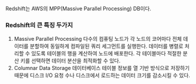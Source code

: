 Redshift는 AWS의 MPP(Massive Parallel Processing) DB이다.

### Redshift의 큰 특징 두가지

1. Massive Parallel Processing
    다수의 컴퓨팅 노드가 각 노드의 코어마다 전체 데이터를 분할하여 동일하게 컴파일된 쿼리 세그먼트를 실행한다. 
    데이터를 병렬로 처리할 수 있도록 테이블의 행을 계산하여 노드에 배포한다.
    각 테이블마다 적절한 분산 키를 선택하면 데이터 분산을 최적화할 수 있다.
2. Columnar Data Storage
    데이터베이스 테이블 정보를 열 기반 방식으로 저장하기 때문에 디스크 I/O 요청 수나 디스크에서 로드하는 데이터 크기를 감소시킬 수 있다.



